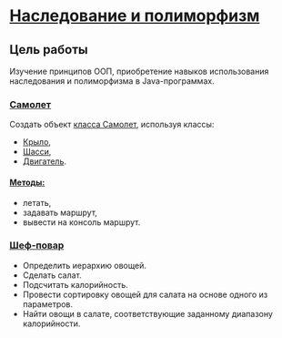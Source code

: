 [<h1>Наследование и полиморфизм</h1>](src/main/java/evm/App.java)
<h2>Цель работы</h2>
Изучение принципов ООП, приобретение навыков использования наследования и полиморфизма в Java-программах.

[<h3>Самолет</h3>](src/main/java/evm/aircraft/AircraftApplication.java)
Создать объект [класса Самолет](src/main/java/evm/aircraft/models/Plane.java), используя классы:
- [Крыло](src/main/java/evm/aircraft/models/Wing.java), 
- [Шасси](src/main/java/evm/aircraft/models/Wheel.java), 
- [Двигатель](src/main/java/evm/aircraft/models/Engine.java). 

[<h4>Методы:</h4>](src/main/java/evm/aircraft/controllers/IPlaneController.java) 
- летать, 
- задавать маршрут, 
- вывести на консоль маршрут.

[<h3>Шеф-повар</h3>](src/main/java/evm/cooker/CookerApplication.java)
- Определить иерархию овощей. 
- Сделать салат. 
- Подсчитать калорийность. 
- Провести сортировку овощей для салата на основе одного из параметров. 
- Найти овощи в салате, соответствующие заданному диапазону калорийности. 